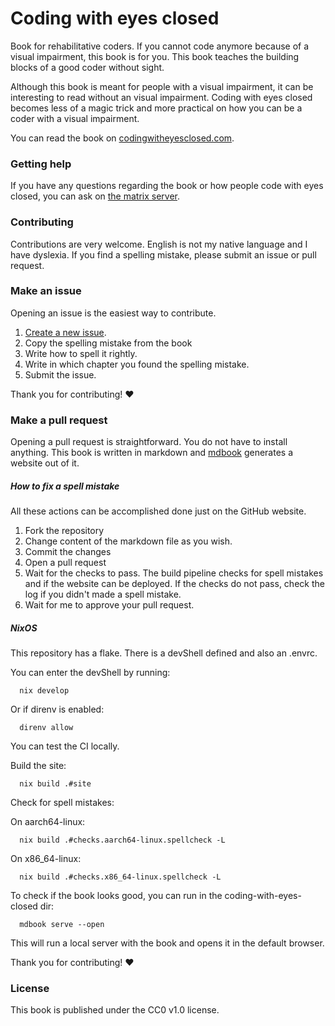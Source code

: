 # Coding with eyes closed

Book for rehabilitative coders.
If you cannot code anymore because of a visual impairment, this book is for you.
This book teaches the building blocks of a good coder without sight.

Although this book is meant for people with a visual impairment, it can be interesting to read without an visual impairment.
Coding with eyes closed becomes less of a magic trick and more practical on how you can be a coder with a visual impairment.

You can read the book on [codingwitheyesclosed.com](https://codingwitheyesclosed.com).

### Getting help

If you have any questions regarding the book or how people code with eyes closed, you can ask on [the matrix server](https://matrix.to/#/%23coding-with-eyes-closed:matrix.org).

### Contributing

Contributions are very welcome.
English is not my native language and I have dyslexia. 
If you find a spelling mistake, please submit an issue or pull request.

### Make an issue

Opening an issue is the easiest way to contribute.

1. [Create a new issue](https://github.com/sempruijs/coding-with-eyes-closed/issues/new).
2. Copy the spelling mistake from the book
3. Write how to spell it rightly.
4. Write in which chapter you found the spelling mistake.
5. Submit the issue.

Thank you for contributing! ♥

### Make a pull request

Opening a pull request is straightforward.
You do not have to install anything.
This book is written in markdown and [mdbook](https://github.com/rust-lang/mdBook) generates a website out of it.

##### How to fix a spell mistake

All these actions can be accomplished done just on the GitHub website.

1. Fork the repository
2. Change content of the markdown file as you wish.
3. Commit the changes
4. Open a pull request
5. Wait for the checks to pass. The build pipeline checks for spell mistakes and if the website can be deployed. If the checks do not pass, check the log if you didn't made a spell mistake.
6. Wait for me to approve your pull request.

##### NixOS

This repository has a flake.
There is a devShell defined and also an .envrc.

You can enter the devShell by running:

```shell
  nix develop
```

Or if direnv is enabled:

```shell
  direnv allow
```

You can test the CI locally.

Build the site:

```shell
  nix build .#site
```

Check for spell mistakes:

On aarch64-linux:
```shell
  nix build .#checks.aarch64-linux.spellcheck -L
```

On x86_64-linux:
```shell
  nix build .#checks.x86_64-linux.spellcheck -L
```

To check if the book looks good, you can run in the coding-with-eyes-closed dir:

```shell
  mdbook serve --open
```

This will run a local server with the book and opens it in the default browser.

Thank you for contributing! ♥

### License

This book is published under the CC0 v1.0 license.



